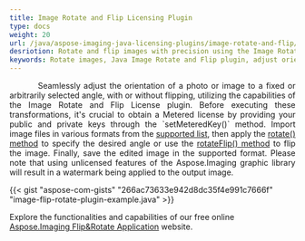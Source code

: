 ```yaml
---
title: Image Rotate and Flip Licensing Plugin
type: docs
weight: 20
url: /java/aspose-imaging-java-licensing-plugins/image-rotate-and-flip/
desriotion: Rotate and flip images with precision using the Image Rotate and Flip plugin in Java. This plugin provides functionality for adjusting image orientation to fixed or arbitrary angles and enables flipping of images.
keywords: Rotate images, Java Image Rotate and Flip plugin, adjust orientation, rotate to fixed angle, flip image
---
```


<p align='justify'>
&nbsp;&nbsp;&nbsp;&nbsp;&nbsp;&nbsp;&nbsp;&nbsp;
Seamlessly adjust the orientation of a photo or image to a fixed or arbitrarily selected angle, with or without flipping, utilizing the capabilities of the Image Rotate and Flip License plugin. Before executing these transformations, it's crucial to obtain a Metered license by providing your public and private keys through the `setMeteredKey()` method. Import image files in various formats from the <a href="/imaging/java/supported-file-formats/">supported list</a>, then apply the <a href="https://reference.aspose.com/imaging/java/com.aspose.imaging/rasterimage/#rotate-float-">rotate() method</a> to specify the desired angle or use the <a href="https://reference.aspose.com/imaging/java/com.aspose.imaging/image/#rotateFlip-int-">rotateFlip() method</a> to flip the image. Finally, save the edited image in the supported format. Please note that using unlicensed features of the Aspose.Imaging graphic library will result in a watermark being applied to the output image.
</p>

{{< gist "aspose-com-gists" "266ac73633e942d8dc35f4e991c7666f" "image-flip-rotate-plugin-example.java" >}}

Explore the functionalities and capabilities of our free online <a href="https://products.aspose.app/imaging/flip-rotate">Aspose.Imaging Flip&Rotate Application</a> website.
